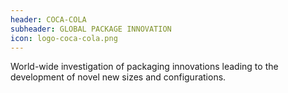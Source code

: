 ```yaml
---
header: COCA-COLA
subheader: GLOBAL PACKAGE INNOVATION
icon: logo-coca-cola.png
---
```

World-wide investigation of packaging innovations leading to the development of novel new sizes and configurations.
